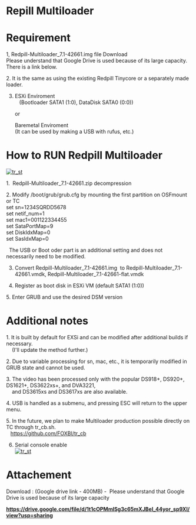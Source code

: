 # Repill Multiloader

# Requirement
1, Redpill-Multiloader_7.1-42661.img file Download<br>
   Please understand that Google Drive is used because of its large capacity. There is a link below.

2. It is the same as using the existing Redpill Tinycore or a separately made loader.

3. ESXi Enviroment<br>
   (Bootloader SATA1 (1:0), DataDisk SATA0 (0:0))
   
   or
   
   Baremetal Enviroment<br>
   (It can be used by making a USB with rufus, etc.)

# How to RUN Redpill Multiloader

[![tr_st](http://img.youtube.com/vi/NxuISAZaRRk/0.jpg)](https://youtu.be/NxuISAZaRRk) 

1.  Redpill-Multiloader_7.1-42661.zip decompression

2. Modify /boot/grub/grub.cfg by mounting the first partition on OSFmount or TC<br>
   set sn=1234SQRDD5678<br>
   set netif_num=1<br>
   set mac1=001122334455<br>
   set SataPortMap=9<br>
   set DiskIdxMap=0<br>
   set SasIdxMap=0

  The USB or Boot oder part is an additional setting and does not necessarily need to be modified.
 

3. Convert Redpill-Multiloader_7.1-42661.img  to Redpill-Multiloader_7.1-42661.vmdk, Redpill-Multiloader_7.1-42661-flat.vmdk

4. Register as boot disk in ESXi VM (default SATA1 (1:0))

5. Enter GRUB and use the desired DSM version

# Additional notes

1. It is built by default for EXSi and can be modified after additional builds if necessary.<br>
    (I'll update the method further.)

2. Due to variable processing for sn, mac, etc., it is temporarily modified in GRUB state and cannot be used.

3. The video has been processed only with the popular DS918+, DS920+, DS1621+, DS3622xs+, and DVA3221,<br>
    and DS3615xs and DS3617xs are also available.

4. USB is handled as a submenu, and pressing ESC will return to the upper menu.

5. In the future, we plan to make Multiloader production possible directly on TC through tr_cb.sh.<br>
   https://github.com/FOXBI/tr_cb
   
6. Serial console enable<br>
[![tr_st](http://img.youtube.com/vi/6zvQ_Ss8ZIw/0.jpg)](https://youtu.be/6zvQ_Ss8ZIw) 


# Attachement

Download : (Google drive link - 400MB) -  Please understand that Google Drive is used because of its large capacity

<b>https://drive.google.com/file/d/1t1cOPMmlSg3c65mXJBeI_44yor_sp9Xl/view?usp=sharing</b>

